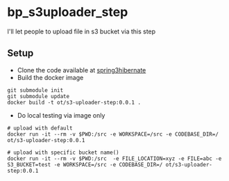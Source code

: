 # bp_s3uploader_step
I'll let people to upload file in s3 bucket via this step

## Setup
* Clone the code available at [spring3hibernate](https://github.com/opstree/spring3hibernate)
* Build the docker image

```
git submodule init
git submodule update
docker build -t ot/s3-uploader-step:0.0.1 .
```

* Do local testing via image only

```
# upload with default 
docker run -it --rm -v $PWD:/src -e WORKSPACE=/src -e CODEBASE_DIR=/ ot/s3-uploader-step:0.0.1

# upload with specific bucket name()
docker run -it --rm -v $PWD:/src  -e FILE_LOCATION=xyz -e FILE=abc -e S3_BUCKET=test -e WORKSPACE=/src -e CODEBASE_DIR=/ ot/s3-uploader-step:0.0.1

```